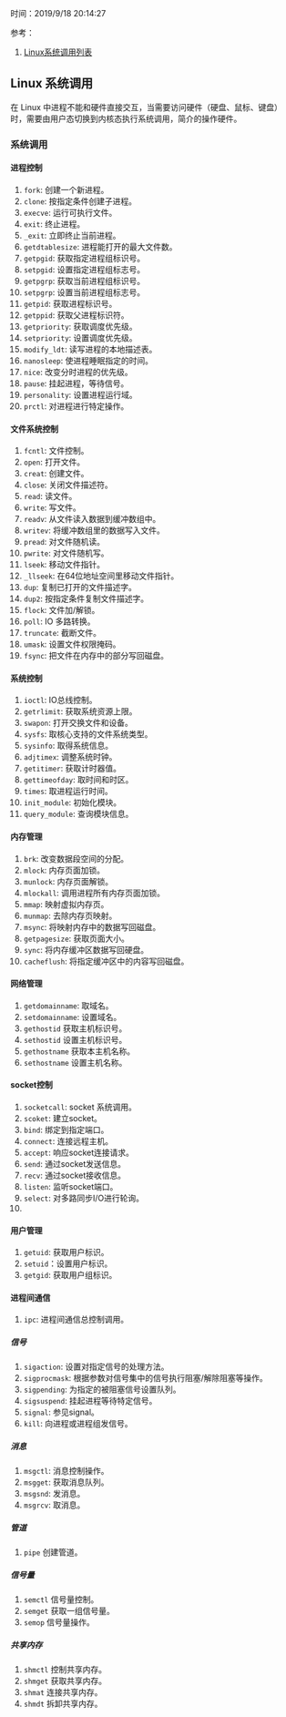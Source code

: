 时间：2019/9/18 20:14:27  

参考： 

1. [Linux系统调用列表](https://www.ibm.com/developerworks/cn/linux/kernel/syscall/part1/appendix.html)

## Linux 系统调用  

在 Linux 中进程不能和硬件直接交互，当需要访问硬件（硬盘、鼠标、键盘）时，需要由用户态切换到内核态执行系统调用，简介的操作硬件。

### 系统调用  

#### 进程控制   

1. `fork`: 创建一个新进程。
2. `clone`: 按指定条件创建子进程。
3. `execve`: 运行可执行文件。
4. `exit`: 终止进程。
5. `_exit`: 立即终止当前进程。
6. `getdtablesize`: 进程能打开的最大文件数。
7. `getpgid`: 获取指定进程组标识号。
8. `setpgid`: 设置指定进程组标志号。
9. `getpgrp`: 获取当前进程组标识号。
10. `setpgrp`: 设置当前进程组标志号。
11. `getpid`: 获取进程标识号。
12. `getppid`: 获取父进程标识符。
13. `getpriority`: 获取调度优先级。
14. `setpriority`: 设置调度优先级。
15. `modify_ldt`: 读写进程的本地描述表。
16. `nanosleep`: 使进程睡眠指定的时间。
17. `nice`: 改变分时进程的优先级。
18. `pause`: 挂起进程，等待信号。
19. `personality`: 设置进程运行域。
20. `prctl`: 对进程进行特定操作。

#### 文件系统控制

1. `fcntl`: 文件控制。
2. `open`: 打开文件。
3. `creat`: 创建文件。
4. `close`: 关闭文件描述符。
5. `read`: 读文件。
6. `write`: 写文件。
7. `readv`: 从文件读入数据到缓冲数组中。
8. `writev`: 将缓冲数组里的数据写入文件。
9. `pread`: 对文件随机读。
10. `pwrite`: 对文件随机写。
11. `lseek`: 移动文件指针。
12. `_llseek`: 在64位地址空间里移动文件指针。
13. `dup`: 复制已打开的文件描述字。
14. `dup2`: 按指定条件复制文件描述字。
15. `flock`: 文件加/解锁。
16. `poll`: IO 多路转换。
17. `truncate`: 截断文件。
18. `umask`: 设置文件权限掩码。
19. `fsync`: 把文件在内存中的部分写回磁盘。

#### 系统控制 

1. `ioctl`: IO总线控制。
2. `getrlimit`: 获取系统资源上限。
3. `swapon`: 打开交换文件和设备。
4. `sysfs`: 取核心支持的文件系统类型。
5. `sysinfo`: 取得系统信息。
6. `adjtimex`: 调整系统时钟。
7. `getitimer`: 获取计时器值。
8. `gettimeofday`: 取时间和时区。
9. `times`: 取进程运行时间。
10. `init_module`: 初始化模块。
11. `query_module`: 查询模块信息。

#### 内存管理 

1. `brk`: 改变数据段空间的分配。
2. `mlock`: 内存页面加锁。
3. `munlock`: 内存页面解锁。
4. `mlockall`: 调用进程所有内存页面加锁。
5. `mmap`: 	映射虚拟内存页。
6. `munmap`: 去除内存页映射。
7. `msync`: 将映射内存中的数据写回磁盘。
8. `getpagesize`: 获取页面大小。
9. `sync`: 将内存缓冲区数据写回硬盘。
10. `cacheflush`: 将指定缓冲区中的内容写回磁盘。

#### 网络管理  

1. `getdomainname`: 取域名。
2. `setdomainname`: 设置域名。
3. `gethostid` 获取主机标识号。
4. `sethostid` 设置主机标识号。
5. `gethostname` 获取本主机名称。
6. `sethostname` 设置主机名称。

#### socket控制  
1. `socketcall`: socket 系统调用。
2. `scoket`: 建立socket。
3. `bind`: 绑定到指定端口。
4. `connect`: 连接远程主机。
5. `accept`: 响应socket连接请求。
6. `send`: 通过socket发送信息。
7. `recv`: 通过socket接收信息。
8. `listen`: 监听socket端口。
9. `select`: 对多路同步I/O进行轮询。
10. 

#### 用户管理  

1. `getuid`: 获取用户标识。
2. `setuid`：设置用户标识。
3. `getgid`: 获取用户组标识。

#### 进程间通信 

1. `ipc`: 	进程间通信总控制调用。

##### 信号  

1. `sigaction`: 设置对指定信号的处理方法。
2. `sigprocmask`: 根据参数对信号集中的信号执行阻塞/解除阻塞等操作。
3. `sigpending`: 为指定的被阻塞信号设置队列。
4. `sigsuspend`: 挂起进程等待特定信号。
5. `signal`: 参见signal。
6. `kill`: 向进程或进程组发信号。

##### 消息 

1. `msgctl`: 消息控制操作。
2. `msgget`: 获取消息队列。
3. `msgsnd`: 发消息。
4. `msgrcv`: 取消息。

##### 管道 

1. `pipe` 创建管道。

##### 信号量  

1. `semctl` 信号量控制。
2. `semget` 获取一组信号量。
3. `semop` 信号量操作。

##### 共享内存  

1. `shmctl` 控制共享内存。
2. `shmget` 获取共享内存。
3. `shmat` 连接共享内存。
4. `shmdt` 拆卸共享内存。